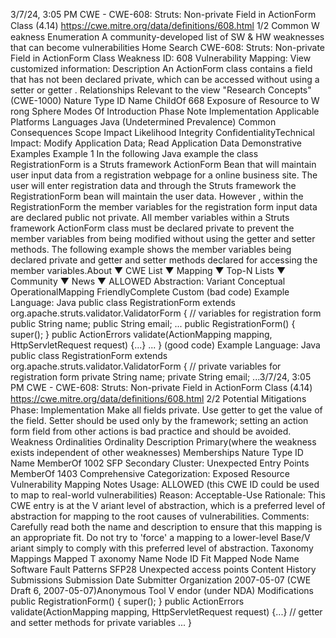 3/7/24, 3:05 PM CWE - CWE-608: Struts: Non-private Field in ActionForm Class (4.14)
https://cwe.mitre.org/data/deﬁnitions/608.html 1/2
Common W eakness Enumeration
A community-developed list of SW & HW weaknesses that can become
vulnerabilities
Home Search
CWE-608: Struts: Non-private Field in ActionForm Class
Weakness ID: 608
Vulnerability Mapping: 
View customized information:
 Description
An ActionForm class contains a field that has not been declared private, which can be accessed without using a setter or getter .
 Relationships
 Relevant to the view "Research Concepts" (CWE-1000)
Nature Type ID Name
ChildOf 668 Exposure of Resource to W rong Sphere
 Modes Of Introduction
Phase Note
Implementation
 Applicable Platforms
Languages
Java (Undetermined Prevalence)
 Common Consequences
Scope Impact Likelihood
Integrity
ConfidentialityTechnical Impact: Modify Application Data; Read Application Data
 Demonstrative Examples
Example 1
In the following Java example the class RegistrationForm is a Struts framework ActionForm Bean that will maintain user input data
from a registration webpage for a online business site. The user will enter registration data and through the Struts framework the
RegistrationForm bean will maintain the user data.
However , within the RegistrationForm the member variables for the registration form input data are declared public not private. All
member variables within a Struts framework ActionForm class must be declared private to prevent the member variables from being
modified without using the getter and setter methods. The following example shows the member variables being declared private and
getter and setter methods declared for accessing the member variables.About ▼ CWE List ▼ Mapping ▼ Top-N Lists ▼ Community ▼ News ▼
ALLOWED
Abstraction: Variant
Conceptual OperationalMapping
FriendlyComplete Custom
(bad code) Example Language: Java 
public class RegistrationForm extends org.apache.struts.validator.ValidatorForm {
// variables for registration form
public String name;
public String email;
...
public RegistrationForm() {
super();
}
public ActionErrors validate(ActionMapping mapping, HttpServletRequest request) {...}
...
}
(good code) Example Language: Java 
public class RegistrationForm extends org.apache.struts.validator.ValidatorForm {
// private variables for registration form
private String name;
private String email;
...3/7/24, 3:05 PM CWE - CWE-608: Struts: Non-private Field in ActionForm Class (4.14)
https://cwe.mitre.org/data/deﬁnitions/608.html 2/2
 Potential Mitigations
Phase: Implementation
Make all fields private. Use getter to get the value of the field. Setter should be used only by the framework; setting an action
form field from other actions is bad practice and should be avoided.
 Weakness Ordinalities
Ordinality Description
Primary(where the weakness exists independent of other weaknesses)
 Memberships
Nature Type ID Name
MemberOf 1002 SFP Secondary Cluster: Unexpected Entry Points
MemberOf 1403 Comprehensive Categorization: Exposed Resource
 Vulnerability Mapping Notes
Usage: ALLOWED (this CWE ID could be used to map to real-world vulnerabilities)
Reason: Acceptable-Use
Rationale:
This CWE entry is at the V ariant level of abstraction, which is a preferred level of abstraction for mapping to the root causes of
vulnerabilities.
Comments:
Carefully read both the name and description to ensure that this mapping is an appropriate fit. Do not try to 'force' a mapping to a
lower-level Base/V ariant simply to comply with this preferred level of abstraction.
 Taxonomy Mappings
Mapped T axonomy Name Node ID Fit Mapped Node Name
Software Fault Patterns SFP28 Unexpected access points
 Content History
 Submissions
Submission Date Submitter Organization
2007-05-07
(CWE Draft 6, 2007-05-07)Anonymous Tool V endor (under NDA)
 Modifications
public RegistrationForm() {
super();
}
public ActionErrors validate(ActionMapping mapping, HttpServletRequest request) {...}
// getter and setter methods for private variables
...
}